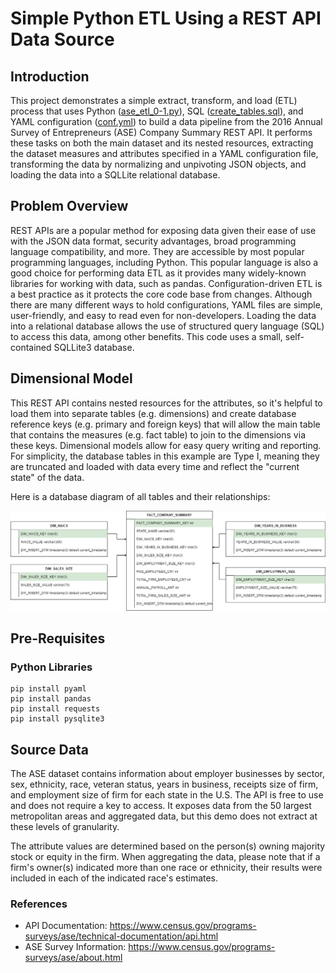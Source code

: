 # Simple Python ETL Using a REST API Data Source
## Introduction
This project demonstrates a simple extract, transform, and load (ETL) process that uses Python ([ase_etl_0-1.py](https://github.com/cdc0816/etl_census_ase/blob/main/ase_etl_0-1.py)), SQL ([create_tables.sql](https://github.com/cdc0816/etl_census_ase/blob/main/create_tables.sql)), and YAML configuration ([conf.yml](https://github.com/cdc0816/etl_census_ase/blob/main/conf.yml)) to build a data pipeline from the 2016 Annual Survey of Entrepreneurs (ASE) Company Summary REST API. It performs these tasks on both the main dataset and its nested resources, extracting the dataset measures and attributes specified in a YAML configuration file, transforming the data by normalizing and unpivoting JSON objects, and loading the data into a SQLLite relational database. 

## Problem Overview
REST APIs are a popular method for exposing data given their ease of use with the JSON data format, security advantages, broad programming language compatibility, and more. They are accessible by most popular programming languages, including Python. This popular language is also a good choice for performing data ETL as it provides many widely-known libraries for working with data, such as pandas. Configuration-driven ETL is a best practice as it protects the core code base from changes. Although there are many different ways to hold configurations, YAML files are simple, user-friendly, and easy to read even for non-developers. Loading the data into a relational database allows the use of structured query language (SQL) to access this data, among other benefits. This code uses a small, self-contained SQLLite3 database.

## Dimensional Model
This REST API contains nested resources for the attributes, so it's helpful to load them into separate tables (e.g. dimensions) and create database reference keys (e.g. primary and foreign keys) that will allow the main table that contains the measures (e.g. fact table) to join to the dimensions via these keys. Dimensional models allow for easy query writing and reporting. For simplicity, the database tables in this example are Type I, meaning they are truncated and loaded with data every time and reflect the "current state" of the data. 

Here is a database diagram of all tables and their relationships:

![ASE Rest API Database Diagram](https://github.com/cdc0816/etl_census_ase/blob/main/ase_data_model.jpg)
    
## Pre-Requisites
### Python Libraries
    pip install pyaml
    pip install pandas
    pip install requests
    pip install pysqlite3

## Source Data
The ASE dataset contains information about employer businesses by sector, sex, ethnicity, race, veteran status, years in business, receipts size of firm, and employment size of firm for each state in the U.S. The API is free to use and does not require a key to access. It exposes data from the 50 largest metropolitan areas and aggregated data, but this demo does not extract at these levels of granularity. 

The attribute values are determined based on the person(s) owning majority stock or equity in the firm. When aggregating the data, please note that if a firm's owner(s) indicated more than one race or ethnicity, their results were included in each of the indicated race's estimates.

### References
* API Documentation: https://www.census.gov/programs-surveys/ase/technical-documentation/api.html
* ASE Survey Information: https://www.census.gov/programs-surveys/ase/about.html
